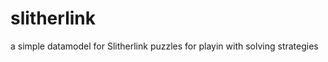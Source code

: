 slitherlink
===========

a simple datamodel for Slitherlink puzzles for playin with solving strategies
